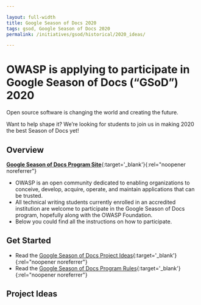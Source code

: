 ```yaml
---

layout: full-width
title: Google Season of Docs 2020
tags: gsod, Google Season of Docs 2020
permalink: /initiatives/gsod/historical/2020_ideas/

---
```


# OWASP is applying to participate in Google Season of Docs (“GSoD”) 2020

Open source software is changing the world and creating the future.

Want to help shape it? We’re looking for students to join us in making
2020 the best Season of Docs yet!

## Overview

[**Google Season of Docs Program Site**](https://developers.google.com/season-of-docs/){:target='_blank'}{:rel="noopener noreferrer"}

- OWASP is an open community dedicated to enabling organizations to
    conceive, develop, acquire, operate, and maintain applications that
    can be trusted.
- All technical writing students currently enrolled in an accredited institution are
    welcome to participate in the Google Season of Docs program,
    hopefully along with the OWASP Foundation.
- Below you could find all the instructions on how to participate.

## Get Started
* Read the [Google Season of Docs Project Ideas](https://developers.google.com/season-of-docs/docs/project-ideas){:target='_blank'}{:rel="noopener noreferrer"}
* Read the [Google Season of Docs Program Rules](https://developers.google.com/season-of-docs/terms/program-rules){:target='_blank'}{:rel="noopener noreferrer"}

<!-- Please add your project idea to the section below. Use the following format:
---
### OWASP Project Title
Brief description of OWASP project

#### Idea Title 1
Description of idea

#### Idea Title 2
Description of idea

#### Project Mentors
[Name of Mentor](mailto:email_address)

-->
## Project Ideas
